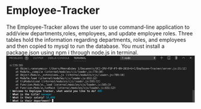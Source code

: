 # Employee-Tracker
The Employee-Tracker allows the user to use command-line application to add/view departments,roles, employees, and update employee roles. Three tables hold the information regarding departments, roles, and employees and then copied to mysql to run the database. You must install a package.json using npm i through node.js in terminal. 
![](em-terminal.png)